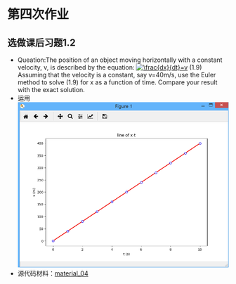 # 第四次作业
## 选做课后习题1.2
* Queation:The position of an object moving horizontally with a constant velocity, v, is described by the equation:
<a href="http://www.codecogs.com/eqnedit.php?latex=\frac{dx}{dt}=v" target="_blank"><img src="http://latex.codecogs.com/gif.latex?\frac{dx}{dt}=v" title="\frac{dx}{dt}=v" /></a> (1.9)
Assuming that the velocity is a constant, say v=40m/s, use the Euler method to solve (1.9) for x as a function of time. Compare your result with the exact solution.
* 运用
![question12](https://github.com/spaceandnight/compuational_physics_N2015301020065/blob/master/QQ%E6%88%AA%E5%9B%BE20170929190333.png)
* 源代码材料：[material_04](https://github.com/spaceandnight/compuational_physics_N2015301020065/blob/master/question12.py)
